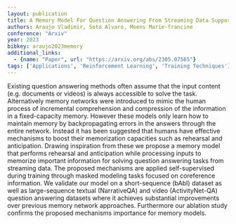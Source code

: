 ```yaml
---
layout: publication
title: A Memory Model For Question Answering From Streaming Data Supported By Rehearsal And Anticipation Of Coreference Information
authors: Araujo Vladimir, Soto Alvaro, Moens Marie-francine
conference: "Arxiv"
year: 2023
bibkey: araujo2023memory
additional_links:
  - {name: "Paper", url: "https://arxiv.org/abs/2305.07565"}
tags: ['Applications', 'Reinforcement Learning', 'Training Techniques']
---
```

Existing question answering methods often assume that the input content (e.g. documents or videos) is always accessible to solve the task. Alternatively memory networks were introduced to mimic the human process of incremental comprehension and compression of the information in a fixed-capacity memory. However these models only learn how to maintain memory by backpropagating errors in the answers through the entire network. Instead it has been suggested that humans have effective mechanisms to boost their memorization capacities such as rehearsal and anticipation. Drawing inspiration from these we propose a memory model that performs rehearsal and anticipation while processing inputs to memorize important information for solving question answering tasks from streaming data. The proposed mechanisms are applied self-supervised during training through masked modeling tasks focused on coreference information. We validate our model on a short-sequence (bAbI) dataset as well as large-sequence textual (NarrativeQA) and video (ActivityNet-QA) question answering datasets where it achieves substantial improvements over previous memory network approaches. Furthermore our ablation study confirms the proposed mechanisms importance for memory models.
